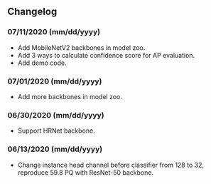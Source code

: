 ## Changelog

### 07/11/2020 (mm/dd/yyyy)
- Add MobileNetV2 backbones in model zoo.
- Add 3 ways to calculate confidence score for AP evaluation.
- Add demo code.

### 07/01/2020 (mm/dd/yyyy)
- Add more backbones in model zoo.

### 06/30/2020 (mm/dd/yyyy)
- Support HRNet backbone.

### 06/13/2020 (mm/dd/yyyy)
- Change instance head channel before classifier from 128 to 32, reproduce 59.8 PQ with ResNet-50 backbone.
